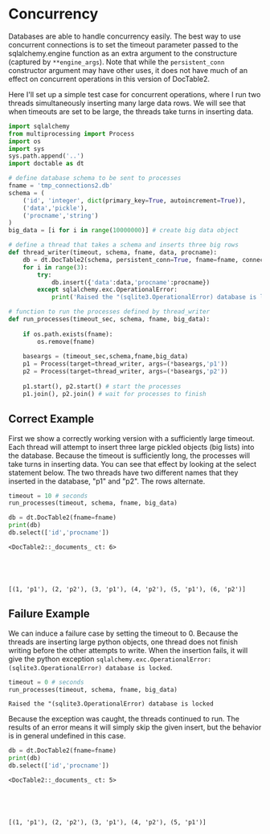 # Concurrency
Databases are able to handle concurrency easily. The best way to use concurrent connections is to set the timeout parameter passed to the sqlalchemy.engine function as an extra argument to the constructure (captured by `**engine_args`). Note that while the ``persistent_conn`` constructor argument may have other uses, it does not have much of an effect on concurrent operations in this version of DocTable2.

Here I'll set up a simple test case for concurrent operations, where I run two threads simultaneously inserting many large data rows. We will see that when timeouts are set to be large, the threads take turns in inserting data.


```python
import sqlalchemy
from multiprocessing import Process
import os
import sys
sys.path.append('..')
import doctable as dt
```


```python
# define database schema to be sent to processes
fname = 'tmp_connections2.db'
schema = (
    ('id', 'integer', dict(primary_key=True, autoincrement=True)),
    ('data','pickle'),
    ('procname','string')
)
big_data = [i for i in range(10000000)] # create big data object
```


```python
# define a thread that takes a schema and inserts three big rows
def thread_writer(timeout, schema, fname, data, procname):
    db = dt.DocTable2(schema, persistent_conn=True, fname=fname, connect_args={'timeout': timeout})
    for i in range(3):
        try:
            db.insert({'data':data,'procname':procname})
        except sqlalchemy.exc.OperationalError:
            print('Raised the "(sqlite3.OperationalError) database is locked')
```


```python
# function to run the processes defined by thread_writer
def run_processes(timeout_sec, schema, fname, big_data):
    
    if os.path.exists(fname):
        os.remove(fname)
    
    baseargs = (timeout_sec,schema,fname,big_data)
    p1 = Process(target=thread_writer, args=(*baseargs,'p1'))
    p2 = Process(target=thread_writer, args=(*baseargs,'p2'))
    
    p1.start(), p2.start() # start the processes
    p1.join(), p2.join() # wait for processes to finish
```

## Correct Example
First we show a correctly working version with a sufficiently large timeout. Each thread will attempt to insert three large pickled objects (big lists) into the database. Because the timeout is sufficiently long, the processes will take turns in inserting data. You can see that effect by looking at the select statement below. The two threads have two different names that they inserted in the database, "p1" and "p2". The rows alternate.


```python
timeout = 10 # seconds
run_processes(timeout, schema, fname, big_data)
```


```python
db = dt.DocTable2(fname=fname)
print(db)
db.select(['id','procname'])
```

    <DocTable2::_documents_ ct: 6>





    [(1, 'p1'), (2, 'p2'), (3, 'p1'), (4, 'p2'), (5, 'p1'), (6, 'p2')]



## Failure Example
We can induce a failure case by setting the timeout to 0. Because the threads are inserting large python objects, one thread does not finish writing before the other attempts to write. When the insertion fails, it will give the python exception `sqlalchemy.exc.OperationalError: (sqlite3.OperationalError) database is locked`.


```python
timeout = 0 # seconds
run_processes(timeout, schema, fname, big_data)
```

    Raised the "(sqlite3.OperationalError) database is locked


Because the exception was caught, the threads continued to run. The results of an error means it will simply skip the given insert, but the behavior is in general undefined in this case.


```python
db = dt.DocTable2(fname=fname)
print(db)
db.select(['id','procname'])
```

    <DocTable2::_documents_ ct: 5>





    [(1, 'p1'), (2, 'p2'), (3, 'p1'), (4, 'p2'), (5, 'p1')]


